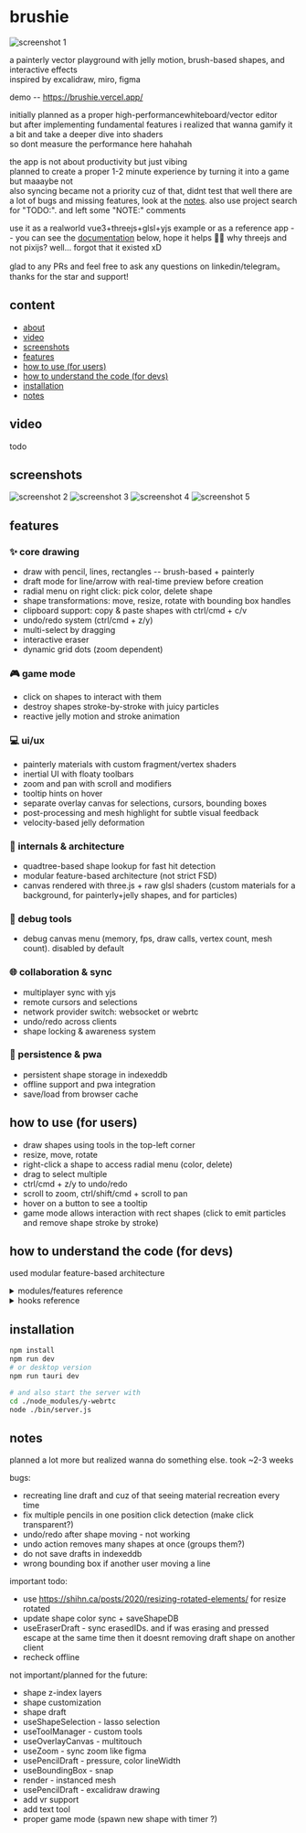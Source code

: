 # brushie
![screenshot 1](./github-media/1.webp)

a painterly vector playground with jelly motion, brush-based shapes, and interactive effects  
inspired by excalidraw, miro, figma  

demo -- https://brushie.vercel.app/

initially planned as a proper high-performancewhiteboard/vector editor  
but after implementing fundamental features i realized that wanna gamify it a bit and take a deeper dive into shaders  
so dont measure the performance here hahahah  

the app is not about productivity but just vibing  
planned to create a proper 1-2 minute experience by turning it into a game but maaaybe not   
also syncing became not a priority cuz of that, didnt test that well
there are a lot of bugs and missing features, look at the [notes](#notes). also use project search for "TODO:". and left some "NOTE:" comments

use it as a realworld vue3+threejs+glsl+yjs example or as a reference app -- you can see the [documentation](#how-to-understand-the-code-for-devs) below, hope it helps 💞🤘
why threejs and not pixijs? well... forgot that it existed xD

glad to any PRs and feel free to ask any questions on linkedin/telegram。 thanks for the star and support!  

## content
- [about](#brushie)
- [video](#video)
- [screenshots](#screenshots)
- [features](#features)
- [how to use (for users)](#how-to-use-for-users)
- [how to understand the code (for devs)](#how-to-understand-the-code-for-devs)
- [installation](#installation)
- [notes](#notes)

## video
todo

## screenshots
![screenshot 2](./github-media/2.webp)
![screenshot 3](./github-media/3.webp)
![screenshot 4](./github-media/4.webp)
![screenshot 5](./github-media/5.webp)

## features
### ✨ core drawing
- draw with pencil, lines, rectangles -- brush-based + painterly
- draft mode for line/arrow with real-time preview before creation
- radial menu on right click: pick color, delete shape
- shape transformations: move, resize, rotate with bounding box handles
- clipboard support: copy & paste shapes with ctrl/cmd + c/v
- undo/redo system (ctrl/cmd + z/y)
- multi-select by dragging
- interactive eraser
- dynamic grid dots (zoom dependent)
### 🎮 game mode
- click on shapes to interact with them
- destroy shapes stroke-by-stroke with juicy particles
- reactive jelly motion and stroke animation
### 💻 ui/ux
- painterly materials with custom fragment/vertex shaders
- inertial UI with floaty toolbars
- zoom and pan with scroll and modifiers
- tooltip hints on hover
- separate overlay canvas for selections, cursors, bounding boxes
- post-processing and mesh highlight for subtle visual feedback
- velocity-based jelly deformation
### 🧠 internals & architecture
- quadtree-based shape lookup for fast hit detection
- modular feature-based architecture (not strict FSD)
- canvas rendered with three.js + raw glsl shaders (custom materials for a background, for painterly+jelly shapes, and for particles)
### 🧪 debug tools
- debug canvas menu (memory, fps, draw calls, vertex count, mesh count). disabled by default
### 🌐 collaboration & sync
- multiplayer sync with yjs
- remote cursors and selections
- network provider switch: websocket or webrtc
- undo/redo across clients
- shape locking & awareness system
### 💾 persistence & pwa
- persistent shape storage in indexeddb
- offline support and pwa integration
- save/load from browser cache

## how to use (for users)
- draw shapes using tools in the top-left corner
- resize, move, rotate
- right-click a shape to access radial menu (color, delete)
- drag to select multiple
- ctrl/cmd + z/y to undo/redo
- scroll to zoom, ctrl/shift/cmd + scroll to pan
- hover on a button to see a tooltip
- game mode allows interaction with rect shapes (click to emit particles and remove shape stroke by stroke)

## how to understand the code (for devs)
used modular feature-based architecture

<details>
<summary>modules/features reference</summary>

### editor

- `editor-core`  
  base visual components and rendering (3d canvas, debug, materials, shaders)  
  hooks for animations, camera control, effects, rendering, zooming

- `editor-game`  
  game mode mechanics, layer logic, and interactive shape gameplay. in a very wip shape  
  and actually making it as a game would require some arch changes  
  to prevent fundamental editor features be tightly coupled with game logic

- `editor-input`  
  user input handling: mouse, 3d tools, cursors

- `editor-shapes`  
  all about shapes: radial menu, hooks for creating, editing, finding, selecting, clipboard, draft, bounding box

- `editor-ui`  
  canvas ui components (container, toolbar) and hooks for tool management. and inertial ui (its looking very fun!!!)

- `editor-sync`  
  yjs syncing integration, network providers (webrtc/websocket), remote cursors, locked shapes, drafts, undo/redo support

### shared
- shared constants, hooks, services (quadtree), shaders, types
- and a couple of ui components -- menu, button, tooltip

### math
- helper utils for geometry, lerp, transforms, easing

### pwa
- progressive web app support
</details>

<details>
<summary>hooks reference</summary>

#### editor-core
- `useCanvasBackground` -- used to make threejs plane to make proper retro pass. initially there was just css background
- `useJellyVelocityAnimation` -- calculates jelly velocity for animated distortion based on motion
- `useGridDots` -- renders subtle grid dots on canvas for alignment and spatial reference
- `useMeshAnimation` -- fade/brush animations for shapes
- `useMeshesManager` -- central shape-to-mesh syncing with create/update/remove logic
- `useMeshHighlight` -- handles mesh color shift effects on hover or selection
- `useOverlayCanvas` -- overlay canvas for selections, cursors, bounding boxes
- `usePan3D` -- pan logic for 3D canvas
- `useParticleSystem` -- manages particles, destruction effects
- `usePointer3DTools` -- 3d helpers (ndc, raycast, world to screen, screen to world)
- `usePostProcessing` -- applies retro effects using composer passes
- `useResizeHandler` -- listens to window size changes and updates viewport
- `useWebGlRenderer` -- sets up threejs context
- `useZoom3D` -- manages zoom and camera

#### editor-game
- `useGameLayer` -- mounts additional game layer for interactivity
- `useGameMode` -- game mode state
- `usePainterlyInteractions` -- handles interaction logic with painterly shapes (click-to-destroy)

#### editor-input
- `useInputEvents` -- global mouse event capture and delegation per tool
- `usePointerCursor` -- manages cursor style and snap updates

#### editor-shapes
- `useBoundingBox` -- provides bounding box handles for shape/group transforms: move, resize, rotate
- `useEraserDraft` -- eraser draft
- `useLineDraft` -- line draft
- `usePencilDraft` -- pencil draft
- `useShapeClipboard` -- handles copy/paste with local clipboard
- `useShapeCore` -- shape creation, deletion, update logic
- `useShapeDraft` -- draft component that handles sync and encapsulates line/pencil/eraser logic
- `useShapeFinder` -- finds shapes at pointer position using quadtree
- `useShapeRadialMenu` -- radial menu logic with color/delete options
- `useShapeSelection` -- shape selection states

#### editor-ui
- `useInertialUI` -- floaty motion for UI panels
- `useToolManager` -- global state for selected tool

#### editor-sync
- `useLockedShapes` -- syncs locked shape state across clients
- `useRemoteCursors` -- renders real-time cursors from other users
- `useRemoteSelection` -- shows other users' shape selections
- `useSyncDraftShapes` -- syncs draft shapes across clients
- `useSyncShapes` -- syncs shapes across clients
- `useUndoRedo` -- undo/redo logic
- `useYjs` -- yjs setup and sync config

#### pwa
- `useOnline` -- tracks network online/offline state

</details>

## installation
```bash
npm install
npm run dev
# or desktop version
npm run tauri dev

# and also start the server with 
cd ./node_modules/y-webrtc
node ./bin/server.js
```

## notes
planned a lot more but realized wanna do something else. took ~2-3 weeks

bugs: 
- recreating line draft and cuz of that seeing material recreation every time
- fix multiple pencils in one position click detection (make click transparent?)
- undo/redo after shape moving - not working
- undo action removes many shapes at once (groups them?)
- do not save drafts in indexeddb
- wrong bounding box if another user moving a line

important todo:
- use https://shihn.ca/posts/2020/resizing-rotated-elements/ for resize rotated
- update shape color sync + saveShapeDB
- useEraserDraft - sync erasedIDs. and if was erasing and pressed escape at the same time then it doesnt removing draft shape on another client
- recheck offline

not important/planned for the future:
- shape z-index layers
- shape customization
- shape draft
- useShapeSelection - lasso selection
- useToolManager - custom tools
- useOverlayCanvas - multitouch
- useZoom - sync zoom like figma
- usePencilDraft - pressure, color lineWidth
- useBoundingBox - snap
- render - instanced mesh
- usePencilDraft - excalidraw drawing
- add vr support
- add text tool
- proper game mode (spawn new shape with timer ?)
